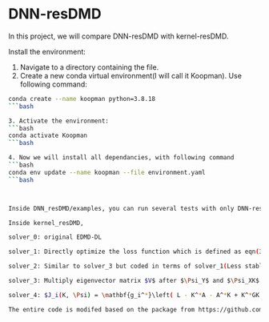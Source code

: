 # DNN-resDMD
In this project, we will compare DNN-resDMD with kernel-resDMD.

Install the environment:

1. Navigate to a directory containing the file.
2. Create a new conda virtual environment(I will call it Koopman). Use following command:
```bash
conda create --name koopman python=3.8.18
```bash

3. Activate the environment:
```bash
conda activate Koopman
```bash

4. Now we will install all dependancies, with following command
```bash
conda env update --name koopman --file environment.yaml
```bash



Inside DNN_resDMD/examples, you can run several tests with only DNN-resDMD.

Inside kernel_resDMD,

solver_0: original EDMD-DL

solver_1: Directly optimize the loss function which is defined as eqn(3.2) defined in paper "Residual dynamic mode decomposition: robust and verified Koopmanism" or (4.6) in "Rigorous data-driven computation of spectral properties of Koopman operators for dynamical systems"(More stable)

solver_2: Similar to solver_3 but coded in terms of solver_1(Less stable)

solver_3: Multiply eigenvector matrix $V$ after $\Psi_Y$ and $\Psi_XK$ as eqn(2) in scratch paper(Preferred)

solver_4: $J_i(K, \Psi) = \mathbf{g_i^*}\left( L - K^*A - A^*K + K^*GK +\mu K^*K \right)\mathbf{g_i}$, which is eqn(1) in scratch paper(Not bad)

The entire code is modifed based on the package from https://github.com/MLDS-NUS/KoopmanDL
